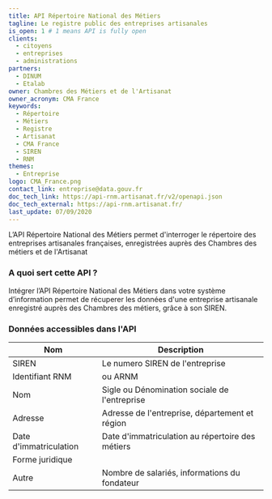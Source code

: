 ```yaml
---
title: API Répertoire National des Métiers
tagline: Le registre public des entreprises artisanales
is_open: 1 # 1 means API is fully open
clients:
  - citoyens
  - entreprises
  - administrations
partners:
  - DINUM
  - Etalab
owner: Chambres des Métiers et de l'Artisanat
owner_acronym: CMA France
keywords:
  - Répertoire
  - Métiers
  - Registre
  - Artisanat
  - CMA France
  - SIREN
  - RNM
themes:
  - Entreprise
logo: CMA_France.png
contact_link: entreprise@data.gouv.fr
doc_tech_link: https://api-rnm.artisanat.fr/v2/openapi.json
doc_tech_external: https://api-rnm.artisanat.fr/
last_update: 07/09/2020
---
```


L’API Répertoire National des Métiers permet d'interroger le répertoire des entreprises artisanales françaises, enregistrées auprès des Chambres des métiers et de l'Artisanat

### A quoi sert cette API ?

Intégrer l’API Répertoire National des Métiers dans votre système d’information permet de récuperer les données d'une entreprise artisanale enregistré auprès des Chambres des métiers, grâce à son SIREN.

### Données accessibles dans l'API

| Nom                    | Description                                      |
| ---------------------- | ------------------------------------------------ |
| SIREN                  | Le numero SIREN de l'entreprise                  |
| Identifiant RNM        | ou ARNM                                          |
| Nom                    | Sigle ou Dénomination sociale de l'entreprise    |
| Adresse                | Adresse de l'entreprise, département et région   |
| Date d'immatriculation | Date d'immatriculation au répertoire des métiers |
| Forme juridique        |                                                  |
| Autre                  | Nombre de salariés, informations du fondateur    |
